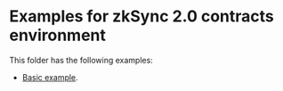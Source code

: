 # Examples for zkSync 2.0 contracts environment

This folder has the following examples:

- [Basic example](./basic-example).
